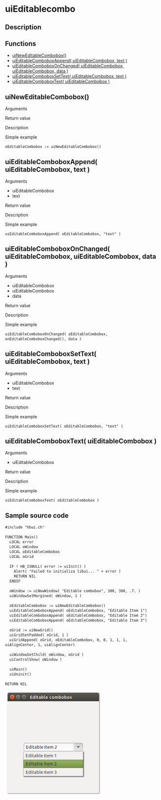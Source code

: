# **uiEditablecombo**

## Description

## Functions
- [uiNewEditableCombobox()](#uineweditablecombobox)
- [uiEditableComboboxAppend( uiEditableCombobox, text )](#uieditablecomboboxappend-uieditablecombobox-text)
- [uiEditableComboboxOnChanged( uiEditableCombobox, uiEditableCombobox, data )](#uieditablecomboboxonchanged-uieditablecombobox-uieditablecombobox-data)
- [uiEditableComboboxSetText( uiEditableCombobox, text )](#uieditablecomboboxsettext-uieditablecombobox-text)
- [uiEditableComboboxText( uiEditableCombobox )](#uieditablecomboboxtext-uieditablecombobox)

## uiNewEditableCombobox()
Arguments

Return value

Description

Simple example
```harbour
oEditableCombobox := uiNewEditableCombobox()
```
## uiEditableComboboxAppend( uiEditableCombobox, text )
Arguments
- uiEditableCombobox
- text

Return value

Description

Simple example
```harbour
uiEditableComboboxAppend( oEditableCombobox, "text" )
```
## uiEditableComboboxOnChanged( uiEditableCombobox, uiEditableCombobox, data )
Arguments
- uiEditableCombobox
- uiEditableCombobox
- data

Return value

Description

Simple example
```harbour
uiEditableComboboxOnChanged( oEditableCombobox, onEditableComboboxChanged(), data )
```
## uiEditableComboboxSetText( uiEditableCombobox, text )
Arguments
- uiEditableCombobox
- text

Return value

Description

Simple example
```harbour
uiEditableComboboxSetText( oEditableCombobox, "text" )
```
## uiEditableComboboxText( uiEditableCombobox )
Arguments
- uiEditableCombobox

Return value

Description

Simple example
```harbour
uiEditableComboboxText( oEditableCombobox )
```
## Sample source code
```harbour
#include "hbui.ch"

FUNCTION Main()
  LOCAL error
  LOCAL oWindow
  LOCAL oEditableCombobox
  LOCAL oGrid

  IF ! HB_ISNULL( error := uiInit() )
    Alert( "Failed to initializa libui... " + error )
    RETURN NIL
  ENDIF

  oWindow := uiNewWindow( "Editable combobox", 300, 300, .T. )
  uiWindowSetMargined( oWindow, 1 )
  
  oEditableCombobox := uiNewEditableCombobox()
  uiEditableComboboxAppend( oEditableCombobox, "Editable Item 1")
  uiEditableComboboxAppend( oEditableCombobox, "Editable Item 2")
  uiEditableComboboxAppend( oEditableCombobox, "Editable Item 3")

  oGrid := uiNewGrid()
  uiGridSetPadded( oGrid, 1 )
  uiGridAppend( oGrid, oEditableCombobox, 0, 0, 1, 1, 1, uiAlignCenter, 1, uiAlignCenter)
	
  uiWindowSetChild( oWindow, oGrid )
  uiControlShow( oWindow )

  uiMain()
  uiUninit()

RETURN NIL
```
![Linux](ss/editablecombo_01.png "With family Linux Ubuntu desktop, based on GNOME")
